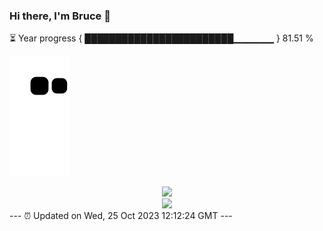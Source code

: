 ### Hi there, I'm Bruce 👋
⏳ Year progress { ████████████████████████▁▁▁▁▁▁ } 81.51 %

![](https://raw.githubusercontent.com/Swiftie13st/Swiftie13st/main/assets/github-contribution-grid-snake.svg)


<div align="center"> <img src="https://metrics.lecoq.io/Swiftie13st?template=classic&config.timezone=Asia%2FShanghai"> </div>

<div align="center"> <img src="https://github-readme-streak-stats.herokuapp.com/?user=Swiftie13st" /> </div>
---
⏰ Updated on Wed, 25 Oct 2023 12:12:24 GMT
---

